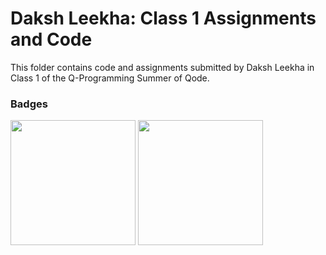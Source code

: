 # Daksh Leekha: Class 1 Assignments and Code
This folder contains code and assignments submitted by Daksh Leekha in Class 1 of the Q-Programming Summer of Qode.
### Badges
<img src="/badges/attendance.png" width="200px" height="200px"> <img src="/badges/assignment.png" width="200px" height="200px">